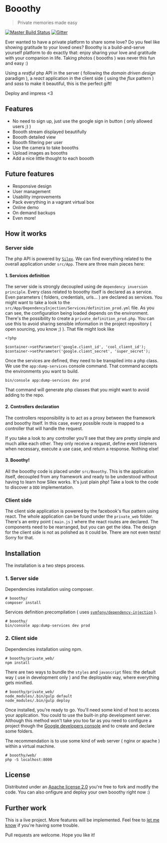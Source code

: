 # Booothy
> Private memories made easy

[![Master Build Status](https://magnum.travis-ci.com/aeony/booothy.svg?token=4kUW5zWBcCwXpR1GwCwA&branch=master)](https://magnum.travis-ci.com/aeony/booothy)
[![Gitter](https://badges.gitter.im/Join%20Chat.svg)](https://gitter.im/aeony/booothy?utm_source=badge&utm_medium=badge&utm_campaign=pr-badge)

Ever wanted to have a private platform to share some love?
Do you feel like showing gratitude to your loved ones?
Booothy is a build-and-serve yourself platform to do exactly that: enjoy sharing your love and
gratitude with your companion in life. Taking photos ( boooths ) was never this fun and
easy :)

Using a _restful_ php API in the server ( following the _domain driven design_ paradigm ), a
_react_ application in the client side ( using the _flux_ pattern ) and _sass_ to make it
beautiful, this is the perfect gift!

Deploy and impress <3


## Features
- No need to sign up, just use the google sign in button ( only allowed users ;) )
- Boooth stream displayed beautifully
- Boooth detailed view
- Boooth filtering per user
- Use the camera to take boooths
- Upload images as boooths
- Add a nice little thought to each boooth


## Future features
- Responsive design
- User management
- Usability improvements
- Pack everything in a vagrant virtual box
- Online demo
- On demand backups
- Even more!


## How it works
### Server side
The php API is powered by [`Silex`][silex]. We can find everything related to the overall application under
`src/App`. There are three main pieces here:

#### 1. Services definition
The server side is strongly decoupled using de `dependency inversion principle`. Every class
related to booothy itself is declared as a service. Even parameters ( folders, credentials,
urls... ) are declared as services. You might want to take a look to the
`src/App/DependencyInjection/Services/definition_prod.yml` file. As you can see, the configuration
being loaded depends on the environment. There's the possibility to create a
`private_definition_prod.php`. You can use this to avoid sharing sensible information in the
project repository ( open sourcing, you know ;) ). That file might look like

```
<?php

$container->setParameter('google.client_id', 'cool_client_id');
$container->setParameter('google.client_secret', 'super_secret');
```

Once the services are defined, they need to be transpiled into a php class. We use the
`app:dump-services` console command. That command accepts the environments you want to build.

```
bin/console app:dump-services dev prod
```

That command will generate php classes that you might want to avoid adding to the repo.

#### 2. Controllers declaration
The controllers responsibility is to act as a proxy between the framework and booothy itself.
In this case, every possible route is mapped to a controller that will handle the request.

If you take a look to any controller you'll see that they are pretty simple and much alike
each other. They only receive a request, define event listeners when necessary, execute a use case,
and return a response. Nothing else!

#### 3. Booothy!
All the booothy code is placed under `src/Booothy`. This is the application itself, decoupled
from any framework and ready to be understood without having to learn how Silex works. It's just
plain php! Take a look to the code to discover a `DDD` implementation.

### Client side
The client side application is powered by the facebook's flux pattern using react. The whole
application can be found under the `private_web` folder. There's an entry point ( `main.js` )
where the react routes are declared. The components need to be rearranged, but you can get the
idea. The design for the client side is not as polished as it could be. There are not even tests!
Sorry for that.


## Installation
The installation is a two steps process.

### 1. Server side
Dependencies installation using composer.
```
# booothy/
composer install
```

Services definition precompilation ( uses [`symfony/dependency-injection`][dic] ).
```
# booothy/
bin/console app:dump-services dev prod
```

### 2. Client side
Dependencies installation using npm.
```
# booothy/private_web/
npm install
```

There are two ways to bundle the `styles` and `javascript` files: the default way ( use in
development only ) and the deployable way, where everything gets minified.
```
# booothy/private_web/
node_modules/.bin/gulp default
node_modules/.bin/gulp deploy
```

Once installed, you're ready to go. You'll need some kind of host to access your application. You
could to use the built-in php development server. Although this method won't take you too far as
you need to configure a project though the [Google developers console][gdc] and to create and
declare some folders.

The recommendation is to use some kind of web server ( nginx or apache ) within a virtual machine.
```
# booothy/web/
php -S localhost:8000
```


## License
Distributed under an [Apache license 2.0][al2] you're free to fork and modify the code. You can
also onfigure and deploy your own booothy right now :)


## Further work
This is a live project. More features will be implemented. Feel free to [let me know][issues] if
you're having some trouble.

Pull requests are welcome. Hope you like it!

[dic]: https://packagist.org/packages/symfony/dependency-injection
[gdc]: https://console.developers.google.com
[silex]: http://silex.sensiolabs.org/
[al2]: http://www.apache.org/licenses/LICENSE-2.0
[issues]: https://github.com/aeony/booothy/issues